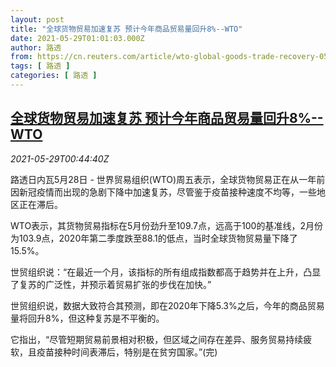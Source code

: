 ```yaml
---
layout: post
title: "全球货物贸易加速复苏 预计今年商品贸易量回升8%--WTO"
date: 2021-05-29T01:01:03.000Z
author: 路透
from: https://cn.reuters.com/article/wto-global-goods-trade-recovery-0529-idCNKCS2DA00W
tags: [ 路透 ]
categories: [ 路透 ]
---
```

<!--1622250063000-->
[全球货物贸易加速复苏 预计今年商品贸易量回升8%--WTO](https://cn.reuters.com/article/wto-global-goods-trade-recovery-0529-idCNKCS2DA00W)
------

<div>
<div><i>2021-05-29T00:44:40Z</i></div><p>路透日内瓦5月28日 - 世界贸易组织(WTO)周五表示，全球货物贸易正在从一年前因新冠疫情而出现的急剧下降中加速复苏，尽管鉴于疫苗接种速度不均等，一些地区正在滞后。</p><p>WTO表示，其货物贸易指标在5月份劲升至109.7点，远高于100的基准线，2月份为103.9点，2020年第二季度跌至88.1的低点，当时全球货物贸易量下降了15.5%。</p><p>世贸组织说：“在最近一个月，该指标的所有组成指数都高于趋势并在上升，凸显了复苏的广泛性，并预示着贸易扩张的步伐在加快。”</p><p>世贸组织说，数据大致符合其预测，即在2020年下降5.3%之后，今年的商品贸易量将回升8%，但这种复苏是不平衡的。</p><p>它指出，“尽管短期贸易前景相对积极，但区域之间存在差异、服务贸易持续疲软，且疫苗接种时间表滞后，特别是在贫穷国家。”(完)</p>
</div>
